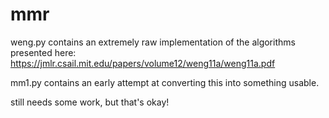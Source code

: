 # mmr

weng.py contains an extremely raw implementation of the algorithms presented here: https://jmlr.csail.mit.edu/papers/volume12/weng11a/weng11a.pdf

mm1.py contains an early attempt at converting this into something usable.

still needs some work, but that's okay!
